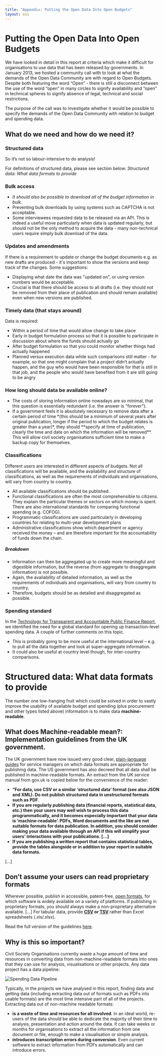 ```yaml
---
title: "Appendix: Putting the Open Data Into Open Budgets"
layout: osi
---
```


# Putting the Open Data Into Open Budgets

We have looked in detail in this report at criteria which make it difficult for organisations to use data that has been released by governments.  In January 2013, we hosted a community call with to look at what the demands of the Open Data Community are with regard to Open Budgets. Despite both featuring the word “Open” - there is still a disconnect between the use of the word “open” in many circles to signify availability and “open” in technical spheres to signify absence of legal, technical and social restrictions. 

The purpose of the call was to investigate whether it would be possible to specify the demands of the Open Data Community with relation to budget and spending data. 

## What do we need and how do we need it? 

### Structured data

So it’s not so labour-intensive to do analysis!

For definitions of structured data, please see section below: *Structured data: What data formats to provide* 

### Bulk access 

* *It should also be possible to download all of the budget information in bulk*. 
* Preventing bulk downloads by using systems such as CAPTCHA is not acceptable. 
* Some interviewees requested data to be released via an API. This is indeed a useful move particularly when data is updated regularly, but should not be the only method to acquire the data - many non-technical users require simply bulk download of the data.

### Updates and amendments

If there is a requirement to update or change the budget documents e.g. as new drafts are produced - it's important to show the versions and keep track of the changes. Some suggestions: 

* Displaying what date the data was "updated on", or using version numbers would be acceptable. 
* Crucial is that there should be access to all drafts (i.e. they should not be removed from their place of publication and should remain available) even when new versions are published.

### Timely data (that stays around)

Data is required: 

* Within a period of time that would allow change to take place
* Early in budget formulation process so that it is possible to participate in discussion about where the funds should actually go
* After budget formulation so that you could monitor whether things had actually happened
* Planned versus execution data while such comparisons still matter - for example, so that one might complain that a project didn’t actually happen, and the guy who would have been responsible for that is still in that job, and the people who would have benefited from it are still going to be angry

<div class="well">

<h3>How long should data be available online? </h3>

<ul>
	<li>The costs of storing information online nowadays are so minimal, that this question is essentially redundant (i.e. the answer is "forever"). </li>
	<li>If a government feels it is absolutely necessary to remove data after a certain period of time *(this should be a minimum of several years after original publication, longer if the period to which the budget relates is greater than a year)*, they should **specify at time of publication, clearly the time and date on which the information will be removed**. This will allow civil society organisations sufficient time to make a backup copy for themselves.</li>
</ul>
</div>

### Classifications

Different users are interested in different aspects of budgets. Not all classifications will be available, and the availability and structure of classifications, as well as the requirements of individuals and organisations, will vary from country to country.


* All available classifications should be published.
* Functional classifications are often the most comprehensible to citizens. They explain the particular themes or sectors on which money is spent. There are also international standards for comparing functional spending (e.g. COFOG).
*  Programmatic classifications are used particularly in developing countries for relating to multi-year development plans
* Administrative classifications show which department or agency received the money – and are therefore important for the accountability of funds down the chain.

##### Breakdown
* Information can then be aggregated up to create more meaningful and digestible information, but the reverse (from aggregate to disaggregate information) is not possible.
* Again, the availability of detailed information, as well as the requirements of individuals and organisations, will vary from country to country.
* Therefore, budgets should be as detailed and disaggregated as possible.

### Spending standard

In the [Technology for Transparent and Accountable Public Finance Report](http://openspending.org/resources/gift/index.html), we identified the need for a global standard for opening up transaction-level spending data. A couple of further comments on this topic. 

* This is probably going to be more useful at the international level – e.g. to pull all the data together and look at super-aggregate information.
* It could also be useful at country level though, for inter-country comparisons. 

# Structured data: What data formats to provide

The number one low-hanging fruit which could be solved in order to vastly improve the usability of available budget and spending (plus procurement and other types listed above) information is to make data **machine-readable**.

<div class="well"><h2>What does Machine-readable mean?: Implementation guidelines from the UK government.</h2>
<quote>
The UK government have now issued very good clear, <a href="https://www.gov.uk/service-manual/design-and-content/choosing-appropriate-formats.html">plain-language guides</a> for service managers on which data formats are appropriate for publishing data. The US government has also decreed that all data shall be published in machine-readable formats. An extract from the UK service manual from gov.uk is copied below for the convenience of the reader: 
<ul>
<li><quote><strong>“For data, use CSV or a similar ‘structured data’ format (see also JSON and XML). Do not publish structured data in unstructured formats such as PDF</strong></quote>.</li>
<li><quote><strong>If you are regularly publishing data (financial reports, statistical data, etc.) then your users may well wish to process this data programmatically, and it becomes especially important that your data is ‘machine-readable’. PDFs, Word documents and the like are not suitable formats for data publication. In addition, you should consider making your data available through an API if this will simplify your users’ interactions with your publications. [...]</quote></strong> </li>
<li><quote><strong>If you are publishing a written report that contains statistical tables, provide the tables alongside or in addition to your report in suitable data formats.</quote></strong>
</ul>
</quote>

[...] 

<quote>

<h2>Don’t assume your users can read proprietary formats</h2>
Wherever possible, publish in accessible, patent-free, <a href="https://en.wikipedia.org/wiki/Open_format">open formats</a>, for which software is widely available on a variety of platforms. If publishing in proprietary formats, you should always make a non-proprietary alternative available.
[...] For tabular data, provide <strong> <a href="http://en.wikipedia.org/wiki/Comma-separated_values">CSV</a> or <a href="http://en.wikipedia.org/wiki/Tab-separated_values">TSV</a> </strong> rather than Excel spreadsheets (.xls/.xlsx).
<p>
	
</quote>	
Read the full version of the guidelines <a href="https://www.gov.uk/service-manual/design-and-content/choosing-appropriate-formats.html">here</a>.
</p>
</div>

## Why is this so important? 

Civil Society Organisations currently waste a huge amount of time and resources in converting data from non-machine-readable formats into ones that they can use for analysis, visualisations or other projects. Any data project has a data pipeline: 

![Spending Data Pipeline](http://farm9.staticflickr.com/8399/8883957266_d31e9bb404_z.jpg)

Typically, in the projects we have analysed in this report, finding data and getting data (including extracting data out of formats such as PDFs into usable formats) are the most time intensive part of all of the projects. Extracting data out of non-machine readable formats: 

* **is a waste of time and resources for all involved**. In an ideal world, re-users of the data should be able to dedicate the majority of their time to analysis, presentation and action around the data. It can take weeks or months for organisations to extract all the information from one document or file, enough to make a visualisation or simple analysis. 
* **introduces transcription errors during conversion**. Even current software to extract information from PDFs automatically and can introduce errors. 